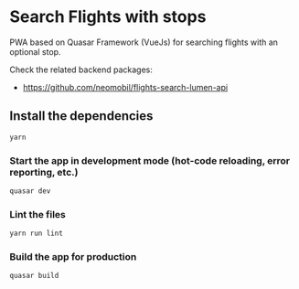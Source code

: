 # Search Flights with stops

PWA based on Quasar Framework (VueJs) for searching flights with an optional stop.

Check the related backend packages:

- https://github.com/neomobil/flights-search-lumen-api

## Install the dependencies
```bash
yarn
```

### Start the app in development mode (hot-code reloading, error reporting, etc.)
```bash
quasar dev
```

### Lint the files
```bash
yarn run lint
```

### Build the app for production
```bash
quasar build
```
